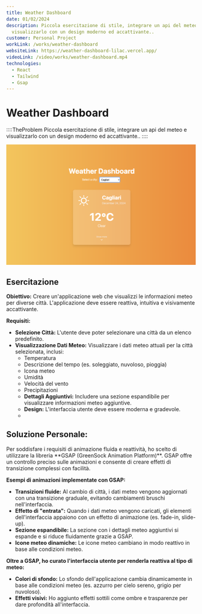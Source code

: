 ```yaml
---
title: Weather Dashboard
date: 01/02/2024
description: Piccola esercitazione di stile, integrare un api del meteo e
  visualizzarlo con un design moderno ed accattivante..
customer: Personal Project
workLink: /works/weather-dashboard
websiteLink: https://weather-dashboard-lilac.vercel.app/
videoLink: /video/works/weather-dashboard.mp4
technologies:
  - React
  - Tailwind
  - Gsap
---
```




# Weather Dashboard
::::TheProblem
  Piccola esercitazione di stile, integrare un api del meteo e
  visualizzarlo con un design moderno ed accattivante..
::::



<VideoContainer  src="/video/works/weather-dashboard.mp4" />


![clear weather](/img/works/weather-dashboard/clear-weather.png)


## Esercitazione

**Obiettivo:** Creare un'applicazione web che visualizzi le informazioni meteo per diverse città. L'applicazione deve essere reattiva, intuitiva e visivamente accattivante.

**Requisiti:**

- **Selezione Città:** L'utente deve poter selezionare una città da un elenco predefinito.
- **Visualizzazione Dati Meteo:** Visualizzare i dati meteo attuali per la città selezionata, inclusi:
  - Temperatura
  - Descrizione del tempo (es. soleggiato, nuvoloso, pioggia)
  - Icona meteo
  - Umidità
  - Velocità del vento
  - Precipitazioni
  - **Dettagli Aggiuntivi:** Includere una sezione espandibile per visualizzare informazioni meteo aggiuntive.
  - **Design:** L'interfaccia utente deve essere moderna e gradevole.
  -

## Soluzione Personale:

Per soddisfare i requisiti di animazione fluida e reattività, ho scelto di utilizzare la libreria \*\*GSAP (GreenSock Animation Platform)\*\*. GSAP offre un controllo preciso sulle animazioni e consente di creare effetti di transizione complessi con facilità.

**Esempi di animazioni implementate con GSAP:**

- **Transizioni fluide:** Al cambio di città, i dati meteo vengono aggiornati con una transizione graduale, evitando cambiamenti bruschi nell'interfaccia.
- **Effetto di "entrata":** Quando i dati meteo vengono caricati, gli elementi dell'interfaccia appaiono con un effetto di animazione (es. fade-in, slide-up).
- **Sezione espandibile:** La sezione con i dettagli meteo aggiuntivi si espande e si riduce fluidamente grazie a GSAP.
- **Icone meteo dinamiche:** Le icone meteo cambiano in modo reattivo in base alle condizioni meteo.

**Oltre a GSAP, ho curato l'interfaccia utente per renderla reattiva al tipo di meteo:**

- **Colori di sfondo:** Lo sfondo dell'applicazione cambia dinamicamente in base alle condizioni meteo (es. azzurro per cielo sereno, grigio per nuvoloso).
- **Effetti visivi:** Ho aggiunto effetti sottili come ombre e trasparenze per dare profondità all'interfaccia.
